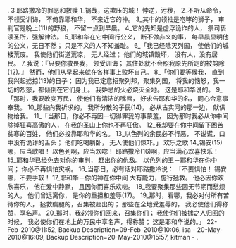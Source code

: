 . 3 
耶路撒冷的罪恶和救赎 
1_祸哉，这欺压的城！ 
悖逆，污秽， 
2_不听从命令， 
不领受训诲， 
不倚靠耶和华， 
不亲近它的神。 
3_其中的领袖是咆哮的狮子， 
审判官是晚上(11)的野狼， 
不留一点到早晨。 
4_它的先知是虚浮诡诈的人， 
祭司亵渎圣所，强解律法。 
5_耶和华在它中间行公义， 
断不做非义的事， 
每早晨显明他的公义，无日不然； 
只是不义的人不知羞耻。 
6_「我已经除灭列国， 
使他们的城楼荒废。 
我使他们街道荒凉， 
无人经过； 
他们的城镇毁坏， 
没有人，没有居民。 
7_我说：『只要你敬畏我， 
领受训诲； 
其住处就不会照我原先所定的被剪除(12)。』 
然而，他们从早起来就在各样事上败坏自己。 
8_「你们要等候我， 
直到我兴起掳掠(13)的日子； 
因为我已定意招聚列邦，聚集列国， 
将我的恼怒，我一切的烈怒，都倾倒在它们身上。 
我妒忌的火必烧灭全地。 
这是耶和华说的。 
9_「那时，我要改变万民， 
使他们有清洁的嘴唇， 
好求告耶和华的名， 
同心合意事奉我。 
10_那些向我祈求的， 
我所分散的子民(14)， 
必从古实河的那一边， 
献供物给我。 
11_「当那日，你必不再因一切得罪我的事蒙羞， 
因为那时我必从你中间除掉狂喜高傲的人， 
在我的圣山上你也不再狂傲。 
12_我却要在你中间留下困苦贫寒的百姓， 
他们必投靠耶和华的名。 
13_以色列的余民必不行恶， 
不说谎，口中没有诡诈的舌头； 
他们吃喝躺卧， 
无人使他们惊吓。」 
欢乐之歌 
14_锡安(15)哪，应当歌唱！ 
以色列啊，应当欢唿！ 
耶路撒冷(16)啊，应当满心欢喜快乐！ 
15_耶和华已经免去对你的审判， 
赶出你的仇敌。 
以色列的王－耶和华在你中间； 
你必不再惧怕灾祸。 
16_当那日，必有话对耶路撒冷说： 
「不要惧怕！ 
锡安哪，不要手软！ 
17_耶和华－你的神在你中间 
大有能力，施行拯救。 
他必因你欢欣喜乐， 
他在爱中静默， 
且因你而喜乐欢唿。 
18_我要聚集那些因无节期而愁烦的人， 
他们曾远离你， 
是你的重担和羞辱(17)。 
19_那时，看哪，我必对付所有苦待你的人， 
拯救瘸腿的，召集被赶出的； 
那些在全地受羞辱的， 
我必使他们得称赞，享名声。 
20_那时，我必领你们回来，召集你们； 
我使你们被掳之人归回的时候， 
我必使你们在地上的万民中享名声，得称赞； 
这是耶和华说的。」 
22-Feb-2010@11:52, Backup Description=09-Feb-2010@10:06, isa - 
20-May-2010@16:09, Backup Description=20-May-2010@15:57, kitman - 
 .